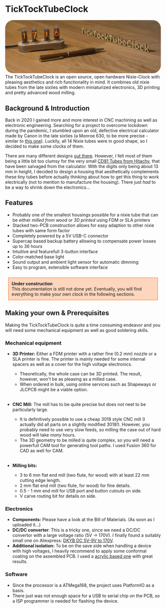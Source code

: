 # TickTockTubeClock
![TickTockTubeClock](doc/assets/logo_top.png)
The TickTockTubeClock is an open source, open hardware Nixie-Clock with pleasing aesthetics and rich functionality in mind. It combines old nixie tubes from the late sixties with modern miniaturized electronics, 3D printing and pretty advanced wood milling.  


## Background & Introduction
Back in 2020 I gained more and more interest in CNC machining as well as electronic engineering. Searching for a project to overcome lockdown during the pandemic, I stumbled upon an old, defective electrical calculator made by Canon in the late sixties (a Monroe 630, to be more precise - similar to [this one](https://www.oldcalculatormuseum.com/monroe620.html)). Luckily, all 14 Nixie tubes were in good shape, so I decided to make some clocks of them.

There are many different designs [out there](http://www.electricstuff.co.uk/nixiegallery.html). However, I felt most of them being a little bit too clumsy for the very small [CD81 Tubes from Hitachy](https://www.swissnixie.com/tubes/CD81/), that have been salvaged from the calculator. With the digits only being about 13 mm in height, I decided to design a housing that aesthetically complements these tiny tubes before actually thinking about how to get this thing to work electrically (not to mention to manufacture the housing). There just *had* to be a way to shrink down the electronics...

## Features
* Probably one of the smallest housings possible for a nixie tube that can be either *milled from wood* or *3D printed* using FDM or SLA printers
* Stacked two-PCB construction allows for easy adaption to other nixie tubes with same form factor
* Completely powered by a 5V USB-C connector
* Supercap based backup battery allowing to compensate power losses up to 36 hours
* Intuitive and featurefull 3-button interface
* Color-matched base light
* Sound output and ambient light sensor for automatic dimming
* Easy to program, extensible software interface

<div style="border:1px solid rgb(255,96,0); background-color:rgba(255,96,0,0.25); padding: 10px; margin:25px 10px;">
  <b>Under construction</b><br />
  This documentation is still not done yet. Eventually, you will find everything to make your own clock in the following sections.
</div>


## Making your own & Prerequisites

Making the TickTockTubeClock is quite a time consuming endeavor and you will need some mechanical equipment as well as good soldering skills.

### Mechanical equipment
* **3D Printer:**
Either a FDM printer with a rather fine (0.2 mm) nozzle or a SLA printer is fine. The printer is mainly needed for some internal spacers as well as a cover for the high voltage electronics.
  * Theoretically, the whole case can be 3D printed. The result, however, won't be as pleasing as a milled case.
  * When ordered in bulk, using online services such as Shapeways or JLCPCB might be a viable option. <br /><br />

* **CNC Mill:** The mill has to be quite precise but does not neet to be particularly large.
  * It is definitively possible to use a cheap 3018 style CNC mill (I actually did all parts on a slightly modified 3018!). However, you probably need to use very slow feeds, so milling the case out of hard wood will take *many* hours.
  * The 3D geometry to be milled is quite complex, so you will need a powerfull CAM tool for generating tool paths. I used Fusion 360 for CAD as well for CAM.<br /><br />


* **Milling bits:**
  * 3 to 6 mm flat end mill (two flute, for wood) with at least 22 mm cutting edge length.
  * 2 mm flat end mill (two flute, for wood) for fine details.
  * 0.5 - 1 mm end mill for USB port and button cutouts on side.
  * V carve routing bit for details on side.

### Electronics
* **Components:** Please have a look at the Bill of Materials. (As soon as I uploaded it...)
* **DC/DC converter**: This is a tricky one, since we need a DC/DC convertor with a large voltage ratio (5V -> 170V). I finally found a suitably small one on Aliexpress: [DKYB DC 5V-9V to 170V](https://www.aliexpress.com/item/32990383358.html).
* **Additional isolation:** To be on the save side when handling a device with high voltages, I heavily recommend to apply some conformal coating on the assembled PCB. I used a [acrylic based one](https://cramolin-shop.de/cramolin-plastik-400-ml-spraydose-1201611) with great results.

### Software
* Since the processor is a ATMega168, the project uses PlatformIO as a basis.
* There just was not enough space for a USB to serial chip on the PCB, so a ISP programmer is needed for flashing the device.